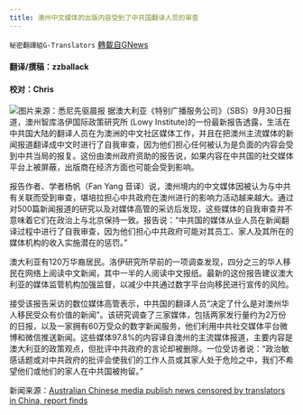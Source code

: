 ```yaml
---
title: 澳州中文媒体的出版内容受到了中共国翻译人员的审查
---
```

`秘密翻譯組G-Translators` [轉載自GNews](https://gnews.org/zh-hans/1566270/)

#### 翻译/撰稿：zzballack

#### 校对：Chris
![](https://assets.gnews.org/wp-content/uploads/2021/10/图片1.png)图片来源：悉尼先驱晨报
据澳大利亚《特别广播服务公司》（SBS）9月30日报道，澳州智库洛伊国际政策研究所 (Lowy Institute)的一份最新报告透露，生活在中共国大陆的翻译人员在为澳洲的中文社区媒体工作，并且在把澳州主流媒体的新闻报道翻译成中文时进行了自我审查，因为他们担心任何被认为是负面的内容会受到中共当局的报复。这份由澳州政府资助的报告说，如果内容在中共国的社交媒体平台上被屏蔽，出版商在经济方面也可能会受到影响。

报告作者、学者杨帆（Fan Yang 音译）说，澳州境内的中文媒体因被认为与中共有关联而受到审查，堪培拉担心中共政府在澳州进行的影响力活动越来越大。通过对500篇新闻报道的研究以及对媒体高管的采访后发现，这些媒体的自我审查并不意味着它们在政治上与北京保持一致。报告说：“中共国的媒体从业人员在新闻翻译过程中进行了自我审查，因为他们担心中共政府可能对其员工、家人及其所在的媒体机构的收入实施潜在的惩罚。”

澳大利亚有120万华裔居民。洛伊研究所早前的一项调查发现，四分之三的华人移民在网络上阅读中文新闻，其中一半的人阅读中文报纸。最新的这份报告建议澳大利亚的媒体监管机构加强监督，以减少中共通过数字平台向移民进行宣传的风险。

接受该报告采访的数位媒体高管表示，中共国的翻译人员“决定了什么是对澳州华人移民受众有价值的新闻”。该研究调查了三家媒体，包括两家发行量约为2万份的日报，以及一家拥有60万受众的数字新闻服务，他们利用中共社交媒体平台微博和微信推送新闻。这些媒体97.8%的内容译自澳州的主流媒体报道，主要内容是澳大利亚的政策观点，但批评中共政府的言论却被删除。一位受访者说：“政治敏感话题或对中共政府的批评会使我们的工作人员或其家人处于危险之中，我们不希望他们或他们的家人在中共国被拘留。”

新闻来源：[Australian Chinese media publish news censored by translators in China, report finds](https://www.sbs.com.au/news/australian-chinese-media-publish-news-censored-by-translators-in-china-report-finds/4bc49ce3-d8e0-48bb-a42b-bc6001be9564)
